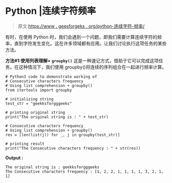 # Python |连续字符频率

> 原文:[https://www . geesforgeks . org/python-连续字符-频率/](https://www.geeksforgeeks.org/python-consecutive-characters-frequency/)

有时，在使用 Python 时，我们会遇到一个问题，即我们需要计算连续字符的频率，直到字符发生变化。这在许多领域都有应用。让我们讨论执行这项任务的某些方法。

**方法#1:使用列表理解+ `groupby()`**
这是一种速记方式，借助于它可以完成这项任务。在这种情况下，我们使用 groupby()将连续的序列组合在一起进行频率计算。

```
# Python3 code to demonstrate working of 
# Consecutive characters frequency
# Using list comprehension + groupby()
from itertools import groupby

# initializing string
test_str = "geekksforgggeeks"

# printing original string
print("The original string is : " + test_str)

# Consecutive characters frequency
# Using list comprehension + groupby()
res = [len(list(j)) for _, j in groupby(test_str)]

# printing result 
print("The Consecutive characters frequency : " + str(res)) 
```

**Output :**

```
The original string is : geekksforgggeeks
The Consecutive characters frequency : [1, 2, 2, 1, 1, 1, 1, 3, 2, 1, 1]

```